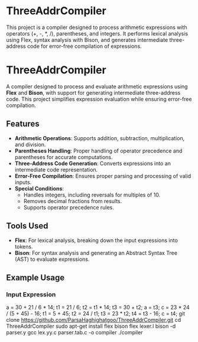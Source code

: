 # ThreeAddrCompiler
This project is a compiler designed to process arithmetic expressions with operators (+, -, *, /), parentheses, and integers. It performs lexical analysis using Flex, syntax analysis with Bison, and generates intermediate three-address code for error-free compilation of expressions.
# ThreeAddrCompiler

A compiler designed to process and evaluate arithmetic expressions using **Flex** and **Bison**, with support for generating intermediate three-address code. This project simplifies expression evaluation while ensuring error-free compilation.

## Features

- **Arithmetic Operations**: Supports addition, subtraction, multiplication, and division.
- **Parentheses Handling**: Proper handling of operator precedence and parentheses for accurate computations.
- **Three-Address Code Generation**: Converts expressions into an intermediate code representation.
- **Error-Free Compilation**: Ensures proper parsing and processing of valid inputs.
- **Special Conditions**: 
  - Handles integers, including reversals for multiples of 10.
  - Removes decimal fractions from results.
  - Supports operator precedence rules.

## Tools Used

- **Flex**: For lexical analysis, breaking down the input expressions into tokens.
- **Bison**: For syntax analysis and generating an Abstract Syntax Tree (AST) to evaluate expressions.

## Example Usage

### Input Expression
a = 30 + 21 / 6 * 14;
t1 = 21 / 6;
t2 = t1 * 14;
t3 = 30 + t2;
a = t3;
c = 23 * 24 / (5 + 45) - 16;
t1 = 5 + 45;
t2 = 24 / t1;
t3 = 23 * t2;
t4 = t3 - 16;
c = t4;
git clone https://github.com/ParsaHaghighatgoo/ThreeAddrCompiler.git
cd ThreeAddrCompiler
sudo apt-get install flex bison
flex lexer.l
bison -d parser.y
gcc lex.yy.c parser.tab.c -o compiler
./compiler

